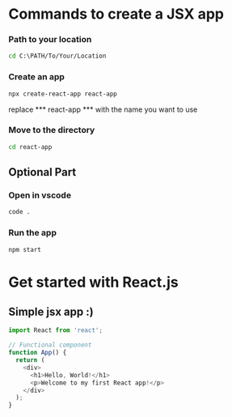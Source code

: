 # Commands to create a JSX app

### Path to your location
```bash  
cd C:\PATH/To/Your/Location
```  

### Create an app
```bash
npx create-react-app react-app
```
replace *** react-app *** with the name you want to use

### Move to the directory
```bash
cd react-app
```

## Optional Part
### Open in vscode
```bash
code .
```

### Run the app
```bash
npm start
```

# Get started with React.js
## Simple jsx app :)
```Javascript
import React from 'react';

// Functional component
function App() {
  return (
    <div>
      <h1>Hello, World!</h1>
      <p>Welcome to my first React app!</p>
    </div>
  );
}
```